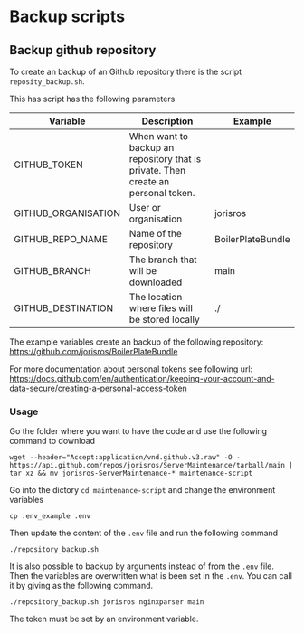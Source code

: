 # Backup scripts

## Backup github repository
To create an backup of an Github repository there is the script ``reposity_backup.sh``.

This has script has the following parameters

| Variable | Description | Example |
|----------|-------------|---------|
| GITHUB_TOKEN        | When want to backup an repository that is private. Then create an personal token.   |   |
| GITHUB_ORGANISATION | User or organisation | jorisros |
| GITHUB_REPO_NAME    | Name of the repository | BoilerPlateBundle |
| GITHUB_BRANCH       | The branch that will be downloaded | main |
| GITHUB_DESTINATION  | The location where files will be stored locally | ./ |

The example variables create an backup of the following repository: https://github.com/jorisros/BoilerPlateBundle

For more documentation about personal tokens see following url: https://docs.github.com/en/authentication/keeping-your-account-and-data-secure/creating-a-personal-access-token

### Usage
Go the folder where you want to have the code and use the following command to download
```
wget --header="Accept:application/vnd.github.v3.raw" -O - https://api.github.com/repos/jorisros/ServerMaintenance/tarball/main | tar xz && mv jorisros-ServerMaintenance-* maintenance-script
```
Go into the dictory ``cd maintenance-script`` and change the environment variables
```
cp .env_example .env
```
Then update the content of the ``.env`` file and run the following command
```
./repository_backup.sh
```

It is also possible to backup by arguments instead of from the ``.env`` file. Then the variables are overwritten what is been set in the ``.env``. You can call it by giving as the following command.
```
./repository_backup.sh jorisros nginxparser main
```
The token must be set by an environment variable.